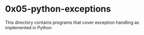 # 0x05-python-exceptions
This directory contains programs that cover exception handling as implemented in Python
